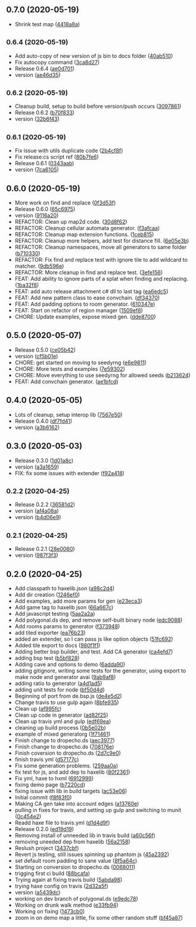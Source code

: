 ## 0.7.0 (2020-05-19)

* Shrink test map ([4418a8a](https://github.com/dropecho/dungen/commit/4418a8a))



## <small>0.6.4 (2020-05-19)</small>

* Add auto-copy of new version of js bin to docs folder ([40ab510](https://github.com/dropecho/dungen/commit/40ab510))
* Fix autocopy command ([3ca8d27](https://github.com/dropecho/dungen/commit/3ca8d27))
* Release 0.6.4 ([ae0d701](https://github.com/dropecho/dungen/commit/ae0d701))
* version ([ae46d35](https://github.com/dropecho/dungen/commit/ae46d35))



## <small>0.6.2 (2020-05-19)</small>

* Cleanup build, setup to build before version/push occurs ([3097861](https://github.com/dropecho/dungen/commit/3097861))
* Release 0.6.2 ([b70f833](https://github.com/dropecho/dungen/commit/b70f833))
* version ([32b6f43](https://github.com/dropecho/dungen/commit/32b6f43))



## <small>0.6.1 (2020-05-19)</small>

* Fix issue with utils duplicate code ([2b4cf8f](https://github.com/dropecho/dungen/commit/2b4cf8f))
* Fix release:cs script ref ([80b7fe6](https://github.com/dropecho/dungen/commit/80b7fe6))
* Release 0.6.1 ([0343aab](https://github.com/dropecho/dungen/commit/0343aab))
* version ([7ca6105](https://github.com/dropecho/dungen/commit/7ca6105))



## 0.6.0 (2020-05-19)

* More work on find and replace ([0f3d53f](https://github.com/dropecho/dungen/commit/0f3d53f))
* Release 0.6.0 ([65c6975](https://github.com/dropecho/dungen/commit/65c6975))
* version ([9116a20](https://github.com/dropecho/dungen/commit/9116a20))
* REFACTOR: Clean up map2d code. ([30d8f62](https://github.com/dropecho/dungen/commit/30d8f62))
* REFACTOR: Cleanup cellular automata generator. ([f3afcaa](https://github.com/dropecho/dungen/commit/f3afcaa))
* REFACTOR: Cleanup map extension functions. ([1ceb815](https://github.com/dropecho/dungen/commit/1ceb815))
* REFACTOR: Cleanup more helpers, add test for distance fill. ([6e05e3b](https://github.com/dropecho/dungen/commit/6e05e3b))
* REFACTOR: Cleanup namespaces, move all generators to same folder ([b710330](https://github.com/dropecho/dungen/commit/b710330))
* REFACTOR: Fix find and replace test with ignore tile to add wildcard to matcher. ([9db596e](https://github.com/dropecho/dungen/commit/9db596e))
* REFACTOR: More cleanup in find and replace test. ([3efe156](https://github.com/dropecho/dungen/commit/3efe156))
* FEAT: Add ability to ignore parts of a splat when finding and replacing. ([1ba32f8](https://github.com/dropecho/dungen/commit/1ba32f8))
* FEAT: add auto release attachment c# dll to last tag ([ea6edc5](https://github.com/dropecho/dungen/commit/ea6edc5))
* FEAT: Add new pattern class to ease convchain. ([df34370](https://github.com/dropecho/dungen/commit/df34370))
* FEAT: Add padding options to room generator. ([610347e](https://github.com/dropecho/dungen/commit/610347e))
* FEAT: Start on refactor of region manager ([1509ef8](https://github.com/dropecho/dungen/commit/1509ef8))
* CHORE: Update examples, expose mixed gen. ([dde8700](https://github.com/dropecho/dungen/commit/dde8700))



## 0.5.0 (2020-05-07)

* Release 0.5.0 ([ce05b42](https://github.com/dropecho/dungen/commit/ce05b42))
* version ([cf5b01e](https://github.com/dropecho/dungen/commit/cf5b01e))
* CHORE: get started on moving to seedyrng ([e6e9811](https://github.com/dropecho/dungen/commit/e6e9811))
* CHORE: More tests and examples ([7e59302](https://github.com/dropecho/dungen/commit/7e59302))
* CHORE: Move everything to use seedyrng for allowed seeds ([b213624](https://github.com/dropecho/dungen/commit/b213624))
* FEAT: Add convchain generator. ([ae1bfcd](https://github.com/dropecho/dungen/commit/ae1bfcd))



## 0.4.0 (2020-05-05)

* Lots of cleanup, setup interop lib ([7567e50](https://github.com/dropecho/dungen/commit/7567e50))
* Release 0.4.0 ([df7fd41](https://github.com/dropecho/dungen/commit/df7fd41))
* version ([a3b6162](https://github.com/dropecho/dungen/commit/a3b6162))



## 0.3.0 (2020-05-03)

* Release 0.3.0 ([1d01a8c](https://github.com/dropecho/dungen/commit/1d01a8c))
* version ([a3a1659](https://github.com/dropecho/dungen/commit/a3a1659))
* FIX: fix some issues with extender ([f92a418](https://github.com/dropecho/dungen/commit/f92a418))



## <small>0.2.2 (2020-04-25)</small>

* Release 0.2.2 ([36581d2](https://github.com/dropecho/dungen/commit/36581d2))
* version ([af4a08a](https://github.com/dropecho/dungen/commit/af4a08a))
* version ([b4d06e9](https://github.com/dropecho/dungen/commit/b4d06e9))



## <small>0.2.1 (2020-04-25)</small>

* Release 0.2.1 ([28e0060](https://github.com/dropecho/dungen/commit/28e0060))
* version ([987f3f3](https://github.com/dropecho/dungen/commit/987f3f3))



## 0.2.0 (2020-04-25)

* Add classpath to haxelib.json ([a98c2d4](https://github.com/dropecho/dungen/commit/a98c2d4))
* Add dir creation ([1246ef0](https://github.com/dropecho/dungen/commit/1246ef0))
* Add examples, add more params for gen ([e23eca3](https://github.com/dropecho/dungen/commit/e23eca3))
* Add game tag to haxelib json ([66a667c](https://github.com/dropecho/dungen/commit/66a667c))
* Add javascript testing ([5aa2a2a](https://github.com/dropecho/dungen/commit/5aa2a2a))
* Add polygonal.ds dep, and remove self-built binary node ([edc9088](https://github.com/dropecho/dungen/commit/edc9088))
* Add rooms params to generator ([f373948](https://github.com/dropecho/dungen/commit/f373948))
* add tiled exporter ([ea76b23](https://github.com/dropecho/dungen/commit/ea76b23))
* added an extender, so I can pass js like option objects ([51fc692](https://github.com/dropecho/dungen/commit/51fc692))
* Added tile export to docs ([980f1f1](https://github.com/dropecho/dungen/commit/980f1f1))
* Adding better bsp builder, and test.  Add CA generator ([ca4efd7](https://github.com/dropecho/dungen/commit/ca4efd7))
* adding bsp test ([b5bf828](https://github.com/dropecho/dungen/commit/b5bf828))
* Adding cave and options to demo ([6adda90](https://github.com/dropecho/dungen/commit/6adda90))
* adding gitignore, writing some tests for the generator, using export to make node and generator avai ([9ab9af8](https://github.com/dropecho/dungen/commit/9ab9af8))
* adding ratio to generator ([a4d1ad5](https://github.com/dropecho/dungen/commit/a4d1ad5))
* adding unit tests for node ([bf50d4d](https://github.com/dropecho/dungen/commit/bf50d4d))
* Beginning of port from de.bsp.js ([de4e5d2](https://github.com/dropecho/dungen/commit/de4e5d2))
* Change travis to use gulp again ([8bfe935](https://github.com/dropecho/dungen/commit/8bfe935))
* Clean up ([af995fc](https://github.com/dropecho/dungen/commit/af995fc))
* Clean up code in generator ([ad82f25](https://github.com/dropecho/dungen/commit/ad82f25))
* Clean up travis yml and gulp ([edf69ea](https://github.com/dropecho/dungen/commit/edf69ea))
* cleaning up build process ([0b5e02b](https://github.com/dropecho/dungen/commit/0b5e02b))
* example of mixed generatorg ([1f71461](https://github.com/dropecho/dungen/commit/1f71461))
* Finish change to dropecho.ds ([aec3977](https://github.com/dropecho/dungen/commit/aec3977))
* Finish change to dropecho.ds ([708176e](https://github.com/dropecho/dungen/commit/708176e))
* Finish coversion to dropecho.ds ([2d7c9e0](https://github.com/dropecho/dungen/commit/2d7c9e0))
* finish travis yml ([d57177c](https://github.com/dropecho/dungen/commit/d57177c))
* Fix some generation problems. ([259aa0a](https://github.com/dropecho/dungen/commit/259aa0a))
* fix test for js, and add dep to haxelib ([80f2361](https://github.com/dropecho/dungen/commit/80f2361))
* Fix yml, haxe to hxml ([6912999](https://github.com/dropecho/dungen/commit/6912999))
* fixing demo page ([b7220cd](https://github.com/dropecho/dungen/commit/b7220cd))
* fixing issue with lib in build targets ([ac53e06](https://github.com/dropecho/dungen/commit/ac53e06))
* Initial commit ([f8f83f0](https://github.com/dropecho/dungen/commit/f8f83f0))
* Making CA gen take into account edges ([a13760e](https://github.com/dropecho/dungen/commit/a13760e))
* pulling in fixes for travis, and setting up gulp and switching to munit ([0c454e2](https://github.com/dropecho/dungen/commit/0c454e2))
* Readd haxe file to travis.yml ([d1d4d9f](https://github.com/dropecho/dungen/commit/d1d4d9f))
* Release 0.2.0 ([ed19d19](https://github.com/dropecho/dungen/commit/ed19d19))
* Removing install of unneeded lib in travis build ([a60c56f](https://github.com/dropecho/dungen/commit/a60c56f))
* removing uneeded dep from haxelib ([56a2158](https://github.com/dropecho/dungen/commit/56a2158))
* Reslush project ([3437cbf](https://github.com/dropecho/dungen/commit/3437cbf))
* Revert js testing, still issues spinning up phantom js ([45a2392](https://github.com/dropecho/dungen/commit/45a2392))
* set default room padding to sane value ([8f5a64c](https://github.com/dropecho/dungen/commit/8f5a64c))
* Starting on conversion to dropecho.ds ([0068011](https://github.com/dropecho/dungen/commit/0068011))
* trigging first ci build ([88bcafa](https://github.com/dropecho/dungen/commit/88bcafa))
* Trying again at fixing travis build ([5abda98](https://github.com/dropecho/dungen/commit/5abda98))
* trying haxe config on travis ([2d32a5f](https://github.com/dropecho/dungen/commit/2d32a5f))
* version ([a5439dc](https://github.com/dropecho/dungen/commit/a5439dc))
* working on dev branch of polygonal.ds ([e9edc78](https://github.com/dropecho/dungen/commit/e9edc78))
* Working on drunk walk method ([e33fb94](https://github.com/dropecho/dungen/commit/e33fb94))
* Working on fixing ([1473cb0](https://github.com/dropecho/dungen/commit/1473cb0))
* zoom in on demo map a little, fix some other random stuff ([bf45a87](https://github.com/dropecho/dungen/commit/bf45a87))



